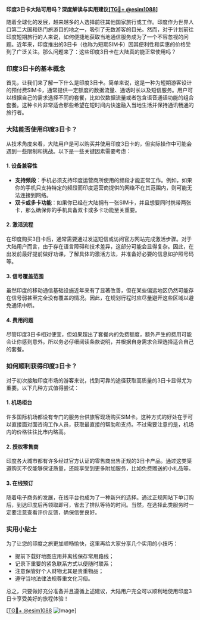**印度3日卡大陆可用吗？深度解读与实用建议[[TG💪+ @esim1088](https://t.me/s/esim1088)]**

随着全球化的发展，越来越多的人选择前往其他国家旅行或工作。印度作为世界人口第二大国和热门旅游目的地之一，吸引了无数游客的目光。然而，对于计划前往印度短期旅行的人来说，如何便捷地获取当地通信服务成为了一个不容忽视的问题。近年来，印度推出的3日卡（也称为短期SIM卡）因其便利性和实惠的价格受到了广泛关注。那么问题来了：这些印度3日卡在大陆真的能正常使用吗？

### 印度3日卡的基本概念

首先，让我们来了解一下什么是印度3日卡。简单来说，这是一种为短期游客设计的预付费SIM卡，通常提供一定额度的数据流量、通话时长以及短信服务。用户可以根据自己的需求选择不同的套餐，比如仅数据流量或者包含语音通话功能的组合套餐。这种卡片非常适合那些希望在短时间内快速融入当地生活并保持通讯畅通的旅行者。

### 大陆能否使用印度3日卡？

从技术角度来看，大陆用户是可以购买并使用印度3日卡的，但实际操作中可能会遇到一些限制和挑战。以下是一些关键因素需要考虑：

#### 1. **设备兼容性**
   - **支持频段**：手机必须支持印度运营商所使用的频段才能正常工作。例如，如果你的手机只支持特定的频段而印度运营商提供的网络不在其范围内，则可能无法连接到网络。
   - **双卡或多卡功能**：如果你已经在大陆拥有一张SIM卡，并且想要同时携带两张卡，那么确保你的手机具备双卡或多卡功能至关重要。

#### 2. **激活流程**
   在印度购买3日卡后，通常需要通过发送短信或访问官方网站完成激活步骤。对于大陆用户而言，由于存在语言障碍和技术差异，这部分可能会显得复杂。因此，在出发前最好提前做好功课，了解具体的激活方法，并准备好必要的信息如护照号码等。

#### 3. **信号覆盖范围**
   虽然印度的移动通信基础设施近年来有了显著改善，但在某些偏远地区仍然可能存在信号弱甚至完全没有覆盖的情况。因此，在规划行程时应尽量避开这些区域以避免通讯中断。

#### 4. **费用问题**
   尽管印度3日卡相对便宜，但如果超出了套餐内的免费额度，额外产生的费用可能会让你感到意外。所以务必仔细阅读条款说明，并根据自身需求合理选择适合自己的套餐。

### 如何顺利获得印度3日卡？

对于初次接触印度市场的游客来说，找到可靠的途径获取高质量的3日卡显得尤为重要。以下几种方式值得尝试：

#### 1. **机场柜台**
   许多国际机场都设有专门的服务台供旅客现场购买SIM卡。这种方式的好处在于可以直接面对面咨询工作人员，获取最直接的帮助和支持。不过需要注意的是，机场内的价格往往比市内略高。

#### 2. **授权零售商**
   印度各大城市都有许多经过官方认证的零售商出售正规的3日卡产品。通过这类渠道购买不仅能够保证质量，还能享受到更多附加服务，比如免费赠送的小礼品等。

#### 3. **在线预订**
   随着电子商务的发展，在线平台也成为了一种新兴的选择。通过正规网站下单订购后，到达印度后再领取即可，省去了排队等待的时间。当然，在选择此类服务时一定要注意查看评价反馈，确保信誉良好。

### 实用小贴士

为了让您的印度之旅更加顺畅愉快，这里再给大家分享几个实用的小技巧：

- 提前下载好地图应用并离线保存常用路线；
- 记录下重要的紧急联系方式以便随时联系；
- 注意保管好个人财物尤其是贵重物品；
- 遵守当地法律法规尊重文化习俗。

总之，只要做好充分准备并且遵循上述建议，大陆用户完全可以顺利地使用印度3日卡享受美好的旅程体验！

[[TG💪+ @esim1088](https://t.me/s/esim1088) ![Image](https://i.postimg.cc/4NQfJmqS/Snipaste-2025-05-13-00-14-12.png)]